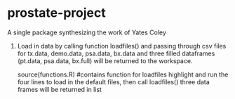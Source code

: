 # prostate-project
A single package synthesizing the work of Yates Coley


1. Load in data by calling function loadfiles() and passing through csv files for tx.data, demo.data, psa.data, bx.data and three filled dataframes (pt.data, psa.data, bx.full) will be returned to the workspace. 
  
    source(functions.R) #contains function for loadfiles
    highlight and run the four lines to load in the default files, then call loadfiles()
    three data frames will be returned in list
